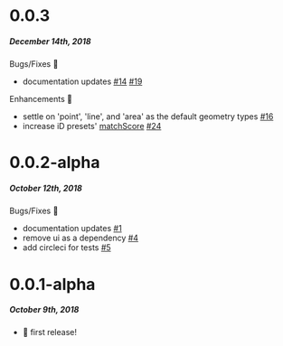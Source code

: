 # 0.0.3

##### December 14th, 2018

Bugs/Fixes :bug:

- documentation updates [#14] [#19]

Enhancements :star2:

- settle on 'point', 'line', and 'area' as the default geometry types [#16]
- increase iD presets' [matchScore](https://github.com/openstreetmap/iD/blob/master/data/presets/schema/preset.json#L74) [#24]

# 0.0.2-alpha

##### October 12th, 2018

Bugs/Fixes :bug:

- documentation updates [#1]
- remove ui as a dependency [#4]
- add circleci for tests [#5]

# 0.0.1-alpha

##### October 9th, 2018

- :tada: first release!


[#1]: https://github.com/radiant-maxar/maprules/issues/1
[#4]: https://github.com/radiant-maxar/maprules/issues/4
[#5]: https://github.com/radiant-maxar/maprules/issues/5
[#14]: https://github.com/radiant-maxar/maprules/issues/14
[#16]: https://github.com/radiant-maxar/maprules/issues/16
[#19]: https://github.com/radiant-maxar/maprules/issues/19
[#24]: https://github.com/radiant-maxar/maprules/issues/24
